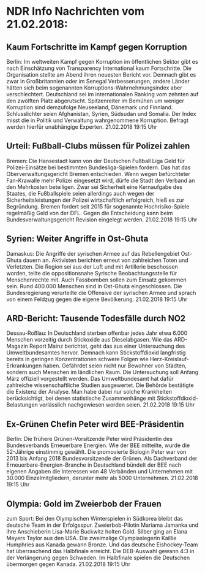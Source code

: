 # NDR Info Nachrichten vom 21.02.2018:


## Kaum Fortschritte im Kampf gegen Korruption
Berlin: Im weltweiten Kampf gegen Korruption im öffentlichen Sektor gibt es nach Einschätzung von Transparency International kaum Fortschritte. Die Organisation stellte am Abend ihren neuesten Bericht vor. Demnach gibt es zwar in Großbritannien oder im Senegal Verbesserungen, andere Länder hätten sich beim sogenannten Korruptions-Wahrnehmungsindex aber verschlechtert. Deutschland sei im internationalen Ranking vom zehnten auf den zwölften Platz abgerutscht. Spitzenreiter im Bemühen um weniger Korruption sind demzufolge Neuseeland, Dänemark und Finnland. Schlusslichter seien Afghanistan, Syrien, Südsudan und Somalia. Der Index misst die in Politik und Verwaltung wahrgenommene Korruption. Befragt werden hierfür unabhängige Experten. 21.02.2018 19:15 Uhr 

## Urteil: Fußball-Clubs müssen für Polizei zahlen
Bremen:   Die Hansestadt kann von der Deutschen Fußball Liga Geld für Polizei-Einsätze bei bestimmten Bundesliga-Spielen fordern. Das hat das Oberverwaltungsgericht Bremen entschieden. Wenn wegen befürchteter Fan-Krawalle mehr Polizei eingesetzt wird, dürfe die Stadt den Verband an den Mehrkosten beteiligen. Zwar sei Sicherheit eine Kernaufgabe des Staates, die Fußballspiele seien allerdings auch wegen der Sicherheitsleistungen der Polizei wirtschaftlich erfolgreich, hieß es zur Begründung. Bremen fordert seit 2015 für sogenannte Hochrisiko-Spiele regelmäßig Geld von der DFL. Gegen die Entscheidung kann beim Bundesverwaltungsgericht Revision eingelegt werden. 21.02.2018 19:15 Uhr 

## Syrien: Weiter Angriffe in Ost-Ghuta
Damaskus: Die Angriffe der syrischen Armee auf das Rebellengebiet Ost-Ghuta dauern an. Aktivisten berichten erneut von zahlreichen Toten und Verletzten. Die Region sei aus der Luft und mit Artillerie beschossen worden, teilte die oppositionsnahe Syrische Beobachtungsstelle für Menschenrechte mit. Auch Fassbomben sollen zum Einsatz gekommen sein. Rund 400.000 Menschen sind in Ost-Ghuta eingeschlossen. Die Bundesregierung verurteilte die Offensive der syrischen Armee und sprach von einem Feldzug gegen die eigene Bevölkerung. 21.02.2018 19:15 Uhr 

## ARD-Bericht: Tausende Todesfälle durch NO2
Dessau-Roßlau: In Deutschland sterben offenbar jedes Jahr etwa 6.000 Menschen vorzeitig durch Stickoxide aus Dieselabgasen. Wie das ARD-Magazin Report Mainz berichtet, geht das aus einer Untersuchung des Umweltbundesamtes hervor. Demnach kann Stickstoffdioxid langfristig bereits in geringen Konzentrationen schwere Folgen wie Herz-Kreislauf-Erkrankungen haben. Gefährdet seien nicht nur Bewohner von Städten, sondern auch Menschen im ländlichen Raum. Die Untersuchung soll Anfang März offiziell vorgestellt werden. Das Umweltbundesamt hat dafür zahlreiche wissenschaftliche Studien ausgewertet. Die Behörde bestätigte die Existenz der Analyse. Man habe dabei nur solche Krankheiten berücksichtigt, bei denen statistische Zusammenhänge mit Stickstoffdioxid-Belastungen verlässlich nachgewiesen worden seien. 21.02.2018 19:15 Uhr 

## Ex-Grünen Chefin Peter wird BEE-Präsidentin
Berlin: Die frühere Grünen-Vorsitzende Peter wird Präsidentin des Bundesverbands Erneuerbare Energien. Wie der BEE mitteilte, wurde die 52-Jährige einstimmig gewählt. Die promovierte Biologin Peter war von 2013 bis Anfang 2018 Bundesvorsitzende der Grünen. Als Dachverband der Erneuerbare-Energien-Branche in Deutschland bündelt der BEE nach eigenen Angaben die Interessen von 48 Verbänden und Unternehmen mit 30.000 Einzelmitgliedern, darunter mehr als 5000 Unternehmen. 21.02.2018 19:15 Uhr 

## Olympia: Gold im Zweierbob der Frauen
zum Sport: Bei den Olympischen Winterspielen in Südkorea bleibt das deutsche Team in der Erfolgsspur. Zweierbob-Pilotin Mariama Jamanka und ihre Anschieberin Lisa-Marie Buckwitz holten Gold. Silber ging an Elana Meyers Taylor aus den USA. Die zweimalige Olympiasiegerin Kaillie Humphries aus Kanada gewann Bronze. Und das deutsche Eishockey-Team hat überraschend das Halbfinale erreicht. Die DEB-Auswahl gewann 4:3 in der Verlängerung gegen Schweden. Im Halbfinale spielen die Deutschen übermorgen gegen Kanada. 21.02.2018 19:15 Uhr 
